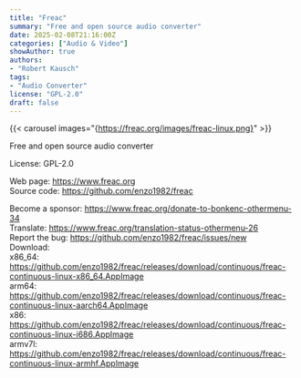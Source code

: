```yaml
---
title: "Freac"
summary: "Free and open source audio converter"
date: 2025-02-08T21:16:00Z
categories: ["Audio & Video"]
showAuthor: true
authors:
- "Robert Kausch"
tags:
- "Audio Converter"
license: "GPL-2.0"
draft: false
---
```


{{< carousel images="{https://freac.org/images/freac-linux.png}" >}}

Free and open source audio converter

License: GPL-2.0

Web page: <https://www.freac.org>  
Source code: <https://github.com/enzo1982/freac>

Become a sponsor: <https://www.freac.org/donate-to-bonkenc-othermenu-34>  
Translate: <https://www.freac.org/translation-status-othermenu-26>  
Report the bug: <https://github.com/enzo1982/freac/issues/new>  
Download:  
            x86_64: <https://github.com/enzo1982/freac/releases/download/continuous/freac-continuous-linux-x86_64.AppImage>  
            arm64: <https://github.com/enzo1982/freac/releases/download/continuous/freac-continuous-linux-aarch64.AppImage>  
            x86: <https://github.com/enzo1982/freac/releases/download/continuous/freac-continuous-linux-i686.AppImage>  
            armv7l: <https://github.com/enzo1982/freac/releases/download/continuous/freac-continuous-linux-armhf.AppImage>
